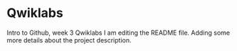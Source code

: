 # Qwiklabs
Intro to Github, week 3 Qwiklabs
I am editing the README file. Adding some more details about the project description.
